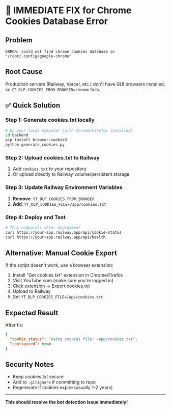# 🚨 IMMEDIATE FIX for Chrome Cookies Database Error

## Problem

```
ERROR: could not find chrome cookies database in "/root/.config/google-chrome"
```

## Root Cause

Production servers (Railway, Vercel, etc.) don't have GUI browsers installed, so `YT_DLP_COOKIES_FROM_BROWSER=chrome` fails.

## ✅ Quick Solution

### Step 1: Generate cookies.txt locally

```bash
# On your local computer (with Chrome/Firefox installed)
cd backend
pip install browser-cookie3
python generate_cookies.py
```

### Step 2: Upload cookies.txt to Railway

1. Add `cookies.txt` to your repository
2. Or upload directly to Railway volume/persistent storage

### Step 3: Update Railway Environment Variables

1. **Remove**: `YT_DLP_COOKIES_FROM_BROWSER`
2. **Add**: `YT_DLP_COOKIES_FILE=/app/cookies.txt`

### Step 4: Deploy and Test

```bash
# Test endpoints after deployment
curl https://your-app.railway.app/api/cookie-status
curl https://your-app.railway.app/api/health
```

## Alternative: Manual Cookie Export

If the script doesn't work, use a browser extension:

1. Install "Get cookies.txt" extension in Chrome/Firefox
2. Visit YouTube.com (make sure you're logged in)
3. Click extension → Export cookies.txt
4. Upload to Railway
5. Set `YT_DLP_COOKIES_FILE=/app/cookies.txt`

## Expected Result

After fix:

```json
{
  "cookie_status": "Using cookies file: /app/cookies.txt",
  "configured": true
}
```

## Security Notes

- Keep cookies.txt secure
- Add to `.gitignore` if committing to repo
- Regenerate if cookies expire (usually 1-2 years)

---

**This should resolve the bot detection issue immediately!**
